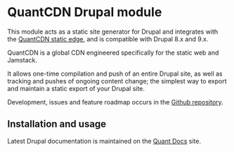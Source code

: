 # QuantCDN Drupal module

This module acts as a static site generator for Drupal and integrates with the [QuantCDN static edge](https://www.quantcdn.io), and is compatible with Drupal 8.x and 9.x.

QuantCDN is a global CDN engineered specifically for the static web and Jamstack.

It allows one-time compilation and push of an entire Drupal site, as well as tracking and pushes of ongoing content change; the simplest way to export and maintain a static export of your Drupal site.

Development, issues and feature roadmap occurs in the [Github repository](https://github.com/quantcdn/drupal).

## Installation and usage

Latest Drupal documentation is maintained on the [Quant Docs](https://docs.quantcdn.io/docs/integrations/drupal) site.
